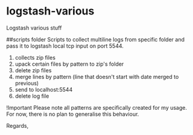 # logstash-various
Logstash various stuff

##scripts folder
Scripts to collect multiline logs from specific folder and pass it to logstash local tcp input on port 5544.

1. collects zip files
2. upack certain files by pattern to zip's folder
3. delete zip files
4. merge lines by pattern (line that doesn't start with date merged to previous)
5. send to localhost:5544
6. delete log file


!Important
Please note all patterns are specifically created for my usage. For now, there is no plan to generalise this behaviour.



Regards,
